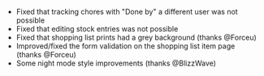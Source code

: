 - Fixed that tracking chores with "Done by" a different user was not possible
- Fixed that editing stock entries was not possible
- Fixed that shopping list prints had a grey background (thanks @Forceu)
- Improved/fixed the form validation on the shopping list item page (thanks @Forceu)
- Some night mode style improvements (thanks @BlizzWave)
